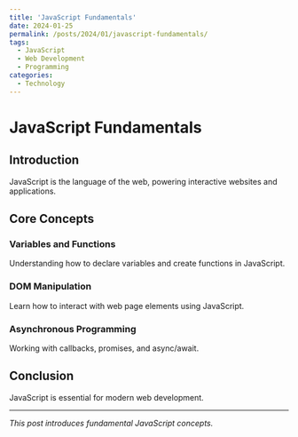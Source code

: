 ```yaml
---
title: 'JavaScript Fundamentals'
date: 2024-01-25
permalink: /posts/2024/01/javascript-fundamentals/
tags:
  - JavaScript
  - Web Development
  - Programming
categories:
  - Technology
---
```


# JavaScript Fundamentals

## Introduction

JavaScript is the language of the web, powering interactive websites and applications.

## Core Concepts

### Variables and Functions
Understanding how to declare variables and create functions in JavaScript.

### DOM Manipulation
Learn how to interact with web page elements using JavaScript.

### Asynchronous Programming
Working with callbacks, promises, and async/await.

## Conclusion

JavaScript is essential for modern web development.

---

*This post introduces fundamental JavaScript concepts.*
